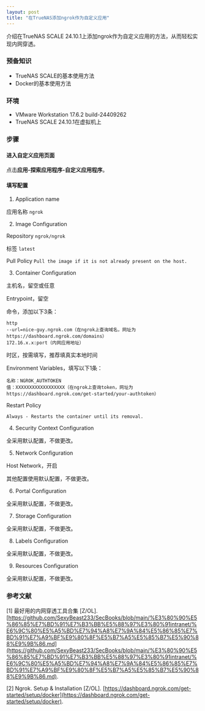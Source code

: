 ```yaml
---
layout: post
title: "在TrueNAS添加ngrok作为自定义应用"
---
```


介绍在TrueNAS SCALE 24.10.1上添加ngrok作为自定义应用的方法，从而轻松实现内网穿透。

### 预备知识

- TrueNAS SCALE的基本使用方法
- Docker的基本使用方法

### 环境

- VMware Workstation 17.6.2 build-24409262
- TrueNAS SCALE 24.10.1在虚拟机上

### 步骤

#### 进入自定义应用页面

点击**应用-探索应用程序-自定义应用程序**。

#### 填写配置

1. Application name

应用名称
```ngrok```

2. Image Configuration

Repository
```ngrok/ngrok```

标签
```latest```

Pull Policy
```Pull the image if it is not already present on the host.```

3. Container Configuration

主机名，留空或任意

Entrypoint，留空

命令，添加以下3条：
```
http
--url=nice-guy.ngrok.com（在ngrok上查询域名，网址为https://dashboard.ngrok.com/domains）
172.16.x.x:port（内网应用地址）
```

时区，按需填写，推荐填真实本地时间

Environment Variables，填写以下1条：
```
名称：NGROK_AUTHTOKEN
值：XXXXXXXXXXXXXXXXXX（在ngrok上查询token，网址为https://dashboard.ngrok.com/get-started/your-authtoken）
```

Restart Policy
```
Always - Restarts the container until its removal.
```

4. Security Context Configuration

全采用默认配置，不做更改。

5. Network Configuration

Host Network，开启

其他配置使用默认配置，不做更改。

6. Portal Configuration

全采用默认配置，不做更改。

7. Storage Configuration

全采用默认配置，不做更改。

8. Labels Configuration

全采用默认配置，不做更改。

9. Resources Configuration

全采用默认配置，不做更改。

### 参考文献

[1] 最好用的内网穿透工具合集 [Z/OL]. [https://github.com/SexyBeast233/SecBooks/blob/main/%E3%80%90%E5%86%85%E7%BD%91%E7%B3%BB%E5%88%97%E3%80%91intranet/%E6%9C%80%E5%A5%BD%E7%94%A8%E7%9A%84%E5%86%85%E7%BD%91%E7%A9%BF%E9%80%8F%E5%B7%A5%E5%85%B7%E5%90%88%E9%9B%86.md](https://github.com/SexyBeast233/SecBooks/blob/main/%E3%80%90%E5%86%85%E7%BD%91%E7%B3%BB%E5%88%97%E3%80%91intranet/%E6%9C%80%E5%A5%BD%E7%94%A8%E7%9A%84%E5%86%85%E7%BD%91%E7%A9%BF%E9%80%8F%E5%B7%A5%E5%85%B7%E5%90%88%E9%9B%86.md).

[2] Ngrok. Setup & Installation [Z/OL]. [https://dashboard.ngrok.com/get-started/setup/docker](https://dashboard.ngrok.com/get-started/setup/docker).
